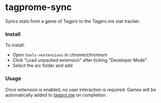 # tagprome-sync

Syncs stats from a game of Tagpro to the Tagpro.me stat tracker.

### Install

To install:

* Open `tools->extensions` in chrome/chromium
* Click "Load unpacked extension" after ticking "Developer Mode"
* Select the src folder and add

### Usage

Once extension is enabled, no user interaction is required. Games will be automatically added to [tagpro.me](http://tagpro.me) on completion.
